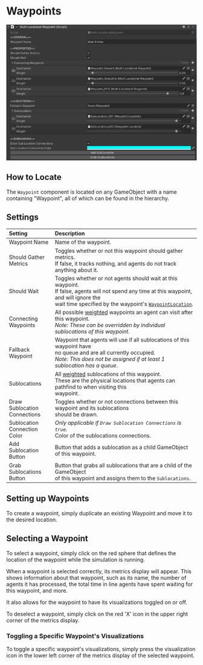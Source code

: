 # Waypoints

![Waypoint Component](../../img/waypoint.png)

## How to Locate

The `Waypoint` component is located on any GameObject with a name containing "Waypoint", all of which can be found in the hierarchy.

## Settings

Setting | Description
:-------- | :------------------------------------------------------------------------------------------------------------------------------------
Waypoint Name | Name of the waypoint.
Should Gather <br />Metrics | Toggles whether or not this waypoint should gather metrics.  <br/>If false, it tracks nothing, and agents do not track anything about it.
Should Wait | Toggles whether or not agents should wait at this waypoint.<br/>If false, agents will not spend any time at this waypoint, and will ignore the <br /> wait time specified by the waypoint's [`WaypointLocation`](waypoint-locations.md).
Connecting <br/> Waypoints | All possible [weighted](../../about.md#weights) waypoints an agent can visit after this waypoint.<br/>*Note: These can be overridden by individual sublocations of this waypoint*.
Fallback <br />Waypoint | Waypoint that agents will use if all sublocations of this waypoint have <br />no queue and are all currently occupied.<br/>*Note: This does not be assigned if at least 1 sublocation has a queue*.
Sublocations | All [weighted](../../about.md#weights) sublocations of this waypoint.<br />These are the physical locations that agents can pathfind to when visiting this <br />waypoint.
Draw Sublocation <br/>Connections | Toggles whether or not connections between this waypoint and its sublocations <br/>should be drawn.
Sublocation <br/>Connection Color | *Only applicable if `Draw Sublocation Connections` is `true`.*<br/>Color of the sublocations connections.
Add Sublocation<br/>Button | Button that adds a sublocation as a child GameObject of this waypoint.
Grab Sublocations<br/>Button | Button that grabs all sublocations that are a child of the GameObject <br/> of this waypoint and assigns them to the `Sublocations`.

## Setting up Waypoints

To create a waypoint, simply duplicate an existing Waypoint and move it to the desired location.

## Selecting a Waypoint

To select a waypoint, simply click on the red sphere that defines the location of the waypoint while the simulation is running.

When a waypoint is selected correctly, its metrics display will appear.  This shows information about that waypoint, such as its name, the number of agents it has processed, the total time in line agents have spent waiting for this waypoint, and more.

It also allows for the waypoint to have its visualizations toggled on or off.

To deselect a waypoint, simply click on the red 'X' icon in the upper right corner of the metrics display.

### Toggling a Specific Waypoint's Visualizations

To toggle a specific waypoint's visualizations, simply press the visualization icon in the lower left corner of the metrics display of the selected waypoint.

